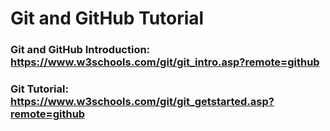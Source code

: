 # Git and GitHub Tutorial

### Git and GitHub Introduction: https://www.w3schools.com/git/git_intro.asp?remote=github
### Git Tutorial: https://www.w3schools.com/git/git_getstarted.asp?remote=github
